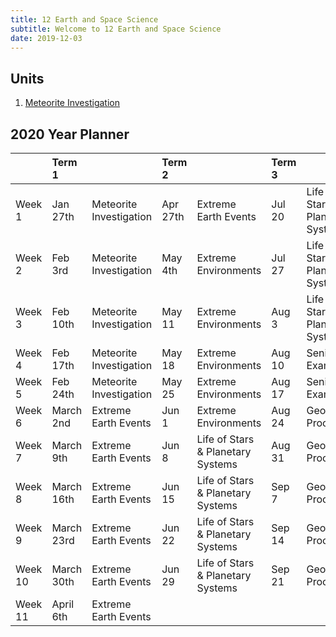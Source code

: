```yaml
---
title: 12 Earth and Space Science
subtitle: Welcome to 12 Earth and Space Science
date: 2019-12-03
---
```


## Units

1. [Meteorite Investigation](/12ess/1-investigation/)


## 2020 Year Planner

|          | Term 1      |                          | Term 2    |                                    | Term 3  |                                    | Term 4   |             |
|:---------|:------------|:-------------------------|:----------|:-----------------------------------|:--------|:-----------------------------------|:---------|:------------|
| Week 1   | Jan 27th    | Meteorite Investigation  | Apr 27th  | Extreme Earth Events               | Jul 20  | Life of Stars & Planetary Systems  | Oct 12   | Revision    |
| Week 2   | Feb 3rd     | Meteorite Investigation  | May 4th   | Extreme Environments               | Jul 27  | Life of Stars & Planetary Systems  | Oct 19   | Revision    |
| Week 3   | Feb 10th    | Meteorite Investigation  | May 11    | Extreme Environments               | Aug 3   | Life of Stars & Planetary Systems  | Oct 26   | Revision    |
| Week 4   | Feb 17th    | Meteorite Investigation  | May 18    | Extreme Environments               | Aug 10  | Senior Exams                       | Nov 2    | Revision    |
| Week 5   | Feb 24th    | Meteorite Investigation  | May 25    | Extreme Environments               | Aug 17  | Senior Exams                       | Nov 9    | Exam Leave  |
| Week 6   | March 2nd   | Extreme Earth Events     | Jun 1     | Extreme Environments               | Aug 24  | Geological Processes               | Nov 16   | Exam Leave  |
| Week 7   | March 9th   | Extreme Earth Events     | Jun 8     | Life of Stars & Planetary Systems  | Aug 31  | Geological Processes               | Nov 23   | Exam Leave  |
| Week 8   | March 16th  | Extreme Earth Events     | Jun 15    | Life of Stars & Planetary Systems  | Sep 7   | Geological Processes               | Nov 30   | Exam Leave  |
| Week 9   | March 23rd  | Extreme Earth Events     | Jun 22    | Life of Stars & Planetary Systems  | Sep 14  | Geological Processes               | Dec 7th  | Exam Leave  |
| Week 10  | March 30th  | Extreme Earth Events     | Jun 29    | Life of Stars & Planetary Systems  | Sep 21  | Geological Processes               |          |             |
| Week 11  | April 6th   | Extreme Earth Events     |           |                                    |         |                                    |          |             |
